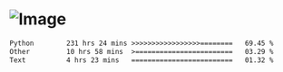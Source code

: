 # ![Image](https://github.com/user-attachments/assets/5f2d2b12-d836-424c-876f-cb0c9a5d9144)

<!--START_SECTION:waka-->

```txt
Python        231 hrs 24 mins >>>>>>>>>>>>>>>>>========   69.45 %
Other         10 hrs 58 mins  >========================   03.29 %
Text          4 hrs 23 mins   =========================   01.32 %
```

<!--END_SECTION:waka-->
